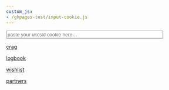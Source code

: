 ```yaml
---
custom_js:
- /ghpages-test/input-cookie.js
---
```


<input type='text' placeholder='paste your ukcsid cookie here…' style='width:85%' id='input'>


[crag](crag)

[logbook](logbook)

[wishlist](wishlist)

[partners](partners)